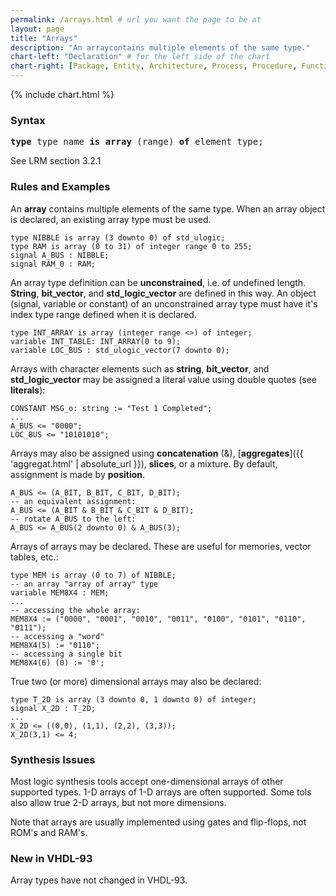 ```yaml
---
permalink: /arrays.html # url you want the page to be at
layout: page
title: "Arrays"
description: "An arraycontains multiple elements of the same type."
chart-left: "Declaration" # for the left side of the chart
chart-right: [Package, Entity, Architecture, Process, Procedure, Function] # for the right side of the chart
---
```


{% include chart.html %}

<h3 class="text-hr"><span>Syntax</span></h3>

<pre>
<strong>type</strong> type_name <strong>is array</strong> (range) <strong>of</strong> element_type;
</pre>
See LRM section 3.2.1

<h3 class="text-hr"><span>Rules and Examples</span></h3>

An __array__ contains multiple elements of the same type. When an array object is declared, an existing array type must be used.
```
type NIBBLE is array (3 downto 0) of std_ulogic;
type RAM is array (0 to 31) of integer range 0 to 255;
signal A_BUS : NIBBLE;
signal RAM_0 : RAM;
```

An array type definition can be __unconstrained__, i.e. of undefined length. __String__, __bit_vector__, and __std_logic_vector__ are defined in this way. An object (signal, variable or constant) of an unconstrained array type must have it's index type range defined when it is declared.
```
type INT_ARRAY is array (integer range <>) of integer;
variable INT_TABLE: INT_ARRAY(0 to 9);
variable LOC_BUS : std_ulogic_vector(7 downto 0);
```

Arrays with character elements such as __string__, __bit_vector__, and __std_logic_vector__ may be assigned a literal value using double quotes (see __literals__):
```
CONSTANT MSG_o: string := "Test 1 Completed";
...
A_BUS <= "0000";
LOC_BUS <= "10101010";
```

Arrays may also be assigned using __concatenation__ (&), [__aggregates__]({{ 'aggregat.html' | absolute_url }}), __slices__, or a mixture. By default, assignment is made by __position__.
```
A_BUS <= (A_BIT, B_BIT, C_BIT, D_BIT);
-- an equivalent assignment:
A_BUS <= (A_BIT & B_BIT & C_BIT & D_BIT);
-- rotate A_BUS to the left:
A_BUS <= A_BUS(2 downto 0) & A_BUS(3);
```

Arrays of arrays may be declared. These are useful for memories, vector tables, etc.:
```
type MEM is array (0 to 7) of NIBBLE;
-- an array "array of array" type
variable MEM8X4 : MEM;
...
-- accessing the whole array:
MEM8X4 := ("0000", "0001", "0010", "0011", "0100", "0101", "0110", "0111");
-- accessing a "word"
MEM8X4(5) := "0110";
-- accessing a single bit
MEM8X4(6) (0) := '0';
```

True two (or more) dimensional arrays may also be declared:
```
type T_2D is array (3 downto 0, 1 downto 0) of integer;
signal X_2D : T_2D;
...
X_2D <= ((0,0), (1,1), (2,2), (3,3));
X_2D(3,1) <= 4;
```

<h3 class="text-hr"><span>Synthesis Issues</span></h3>

Most logic synthesis tools accept one-dimensional arrays of other supported types. 1-D arrays of 1-D arrays are often supported. Some tols also allow true 2-D arrays, but not more dimensions.

Note that arrays are usually implemented using gates and flip-flops, not ROM's and RAM's.

<h3 class="text-hr"><span>New in VHDL-93</span></h3>

Array types have not changed in VHDL-93.
